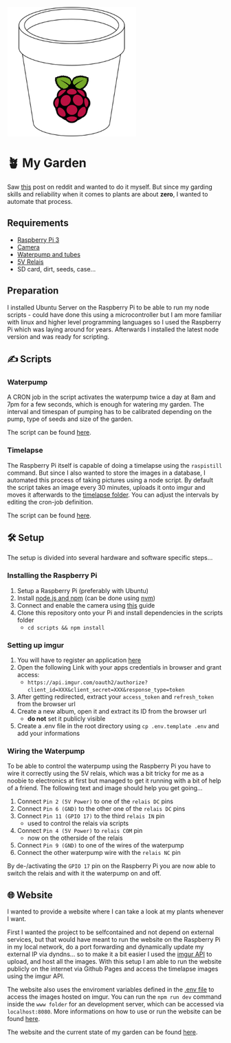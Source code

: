<img src="assets/logo.png" alt="Garden Logo" width="300" />

# 🪴 My Garden

Saw [this](https://www.reddit.com/r/interestingasfuck/comments/vkuhvk/time_lapse_of_a_pepper/) post on reddit and wanted to do it myself. But since my garding skills and reliability when it comes to plants are about **zero**, I wanted to automate that process.

## Requirements

-   [Raspberry Pi 3](https://www.raspberrypi.com/products/raspberry-pi-3-model-b/)
-   [Camera](https://www.amazon.de/gp/product/B07KSZW251)
-   [Waterpump and tubes](https://www.amazon.de/gp/product/B082PM8L6X)
-   [5V Relais](https://www.amazon.de/WayinTop-Trigger-Optokoppler-Arduino-Raspberry/dp/B07VYX5GK4)
-   SD card, dirt, seeds, case...

## Preparation

I installed Ubuntu Server on the Raspberry Pi to be able to run my node scripts - could have done this using a microcontroller but I am more familiar with linux and higher level programming languages so I used the Raspberry Pi which was laying around for years. Afterwards I installed the latest node version and was ready for scripting.

## ✍️ Scripts

### Waterpump

A CRON job in the script activates the waterpump twice a day at 8am and 7pm for a few seconds, which is enough for watering my garden. The interval and timespan of pumping has to be calibrated depending on the pump, type of seeds and size of the garden.

The script can be found [here](scripts/waterpump.js).

### Timelapse

The Raspberry Pi itself is capable of doing a timelapse using the `raspistill` command. But since I also wanted to store the images in a database, I automated this process of taking pictures using a node script. By default the script takes an image every 30 minutes, uploads it onto imgur and moves it afterwards to the [timelapse folder](/timelapse). You can adjust the intervals by editing the cron-job definition.

The script can be found [here](scripts/timelapse.js).

## 🛠 Setup

The setup is divided into several hardware and software specific steps...

### Installing the Raspberry Pi

1. Setup a Raspberry Pi (preferably with Ubuntu)
2. Install [node.js and npm](https://nodejs.org/en/) (can be done using [nvm](https://github.com/nvm-sh/nvm))
3. Connect and enable the camera using [this](https://www.raspberrypi.com/documentation/accessories/camera.html#re-enabling-the-legacy-stack) guide
4. Clone this repository onto your Pi and install dependencies in the scripts folder
    - `cd scripts && npm install`

### Setting up imgur

1. You will have to register an application [here](https://api.imgur.com/oauth2/addclient)
2. Open the following Link with your apps credentials in browser and grant access:
    - `https://api.imgur.com/oauth2/authorize?client_id=XXX&client_secret=XXX&response_type=token`
3. After getting redirected, extract your `access_token` and `refresh_token` from the browser url
4. Create a new album, open it and extract its ID from the browser url
    - **do not** set it publicly visible
5. Create a .env file in the root directory using `cp .env.template .env` and add your informations

### Wiring the Waterpump

To be able to control the waterpump using the Raspberry Pi you have to wire it correctly using the 5V relais, which was a bit tricky for me as a noobie to electronics at first but managed to get it running with a bit of help of a friend. The following text and image should help you get going...

1. Connect `Pin 2 (5V Power)` to one of the `relais DC` pins
2. Connect `Pin 6 (GND)` to the other one of the `relais DC` pins
3. Connect `Pin 11 (GPIO 17)` to the third `relais IN` pin
    - used to control the relais via scripts
4. Connect `Pin 4 (5V Power)` to `relais COM` pin
    - now on the otherside of the relais
5. Connect `Pin 9 (GND)` to one of the wires of the waterpump
6. Connect the other waterpump wire with the `relais NC` pin

By de-/activating the `GPIO 17` pin on the Raspberry Pi you are now able to switch the relais and with it the waterpump on and off.

## 🌐 Website

I wanted to provide a website where I can take a look at my plants whenever I want.

First I wanted the project to be selfcontained and not depend on external services, but that would have meant to run the website on the Raspberry Pi in my local network, do a port forwarding and dynamically update my external IP via dyndns... so to make it a bit easier I used the [imgur API](https://apidocs.imgur.com/) to upload, and host all the images. With this setup I am able to run the website publicly on the internet via Github Pages and access the timelapse images using the imgur API.

The website also uses the enviroment variables defined in the [.env file](.env.template) to access the images hosted on imgur. You can run the `npm run dev` command inside the `www folder` for an development server, which can be accessed via `localhost:8080`. More informations on how to use or run the website can be found [here](www/).

The website and the current state of my garden can be found [here](https://redii.github.io/garden).
